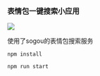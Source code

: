 ### 表情包一键搜索小应用

![](https://zhangyugege.github.io/minguoCollector/install.jpg)

使用了sogou的表情包搜索服务


```
npm install

npm run start

```

